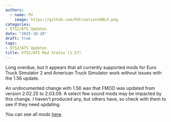 ```yaml
---
authors:
  - name: PV
    image: https://github.com/PVCreationsRBLX.png
categories:
- ETS2/ATS Updates
date: "2025-10-20"
draft: true
tags:
- ETS2/ATS Updates
title: ETS2/ATS Mod Status (1.57)
---
```


Long overdue, but it appears that all currently supported mods for Euro Truck Simulator 2 and American Truck Simulator work without issues with the 1.56 update.

An undocumented change with 1.56 was that FMOD was updated from version 2.02.25 to 2.03.09. A select few sound mods may be impacted by this change. I haven't produced any, but others have, so check with them to see if they need updating.

You can see all mods [here](/docs/ets2_ats/).